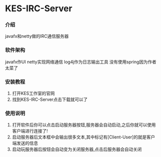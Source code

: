 # KES-IRC-Server

### 介绍

javafx和netty做的IRC通信服务器

### 软件架构

javafx作UI netty实现网络通信
log4j作为日志输出工具
没有使用spring因为作者太菜了

### 安装教程

1.  打开KES工作室的官网
2.  找到KES-IRC-Server点击下载就可以了

### 使用说明

1.  打开软件后你可以点击启动服务器按钮,服务器会自动启动,之后你就可以使用客户端进行连接了!
2.  启动服务器后文本框中会输出很多文本,其中标记有[Client-User]的就是客户端发送的信息
3.  启动玩服务器后按钮会自动变为关闭服务器,点击后服务器会自动关闭

